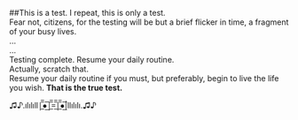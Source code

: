 ##This is a test. I repeat, this is only a test.  
Fear not, citizens, for the testing will be but a brief flicker in time, a fragment of your busy lives.  
...  
...  
Testing complete. Resume your daily routine.  
Actually, scratch that.  
Resume your daily routine if you must, but preferably, begin to live the life you wish. 
**That is the true test.**
  
    
      
♫♪.ılılıll|̲̅̅●̲̅̅|̲̅̅=̲̅̅|̲̅̅●̲̅̅|llılılı.♫♪
